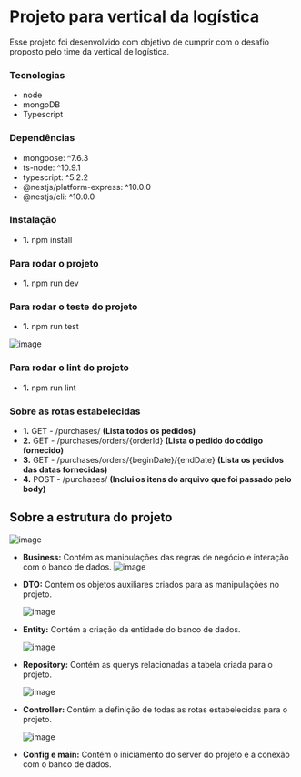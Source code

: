 # Projeto para vertical da logística
Esse projeto foi desenvolvido com objetivo de cumprir com o desafio proposto pelo time da vertical de logística.

### Tecnologias
- node
- mongoDB
- Typescript

### Dependências 
- mongoose: ^7.6.3
- ts-node: ^10.9.1
- typescript: ^5.2.2
- @nestjs/platform-express: ^10.0.0
- @nestjs/cli: ^10.0.0

### Instalação 
- **1.** npm install

### Para rodar o projeto
- **1.** npm run dev
  
### Para rodar o teste do projeto
- **1.** npm run test
  
![image](https://github.com/karolineguckert/luizalabs-vertical-logistica/assets/60297870/af987ac0-1028-4bff-9dff-2e5150b01e9e)


### Para rodar o lint do projeto
- **1.** npm run lint
  
### Sobre as rotas estabelecidas
- **1.** GET - /purchases/ **(Lista todos os pedidos)**
- **2.** GET - /purchases/orders/{orderId} **(Lista o pedido do código fornecido)**
- **3.** GET - /purchases/orders/{beginDate}/{endDate} **(Lista os pedidos das datas fornecidas)**
- **4.** POST - /purchases/ **(Inclui os itens do arquivo que foi passado pelo body)**


## Sobre a estrutura do projeto
![image](https://github.com/karolineguckert/luizalabs-vertical-logistica/assets/60297870/27b7bfa4-c02e-4e4f-acb4-4f8149102b2f)


- **Business:** Contém as manipulações das regras de negócio e interação com o banco de dados.
  ![image](https://github.com/karolineguckert/luizalabs-vertical-logistica/assets/60297870/57164d34-2755-4c18-a087-562dabab7d55)

  
- **DTO:** Contém os objetos auxiliares criados para as manipulações no projeto.

  ![image](https://github.com/karolineguckert/luizalabs-vertical-logistica/assets/60297870/c48109e1-1277-4eca-8e2b-457749404865)

  
- **Entity:** Contém a criação da entidade do banco de dados.

  ![image](https://github.com/karolineguckert/luizalabs-vertical-logistica/assets/60297870/82bbf6af-e3da-4259-8ce3-9b462e2eccb2)

- **Repository:** Contém as querys relacionadas a tabela criada para o projeto.
  
  ![image](https://github.com/karolineguckert/luizalabs-vertical-logistica/assets/60297870/470e929d-f784-475c-94b7-b32397f16ed5)


- **Controller:** Contém a definição de todas as rotas estabelecidas para o projeto.
  
  ![image](https://github.com/karolineguckert/luizalabs-vertical-logistica/assets/60297870/7c86ca04-a1c1-4914-bd07-01702609597c)


- **Config e main:** Contém o iniciamento do server do projeto e a conexão com o banco de dados.


